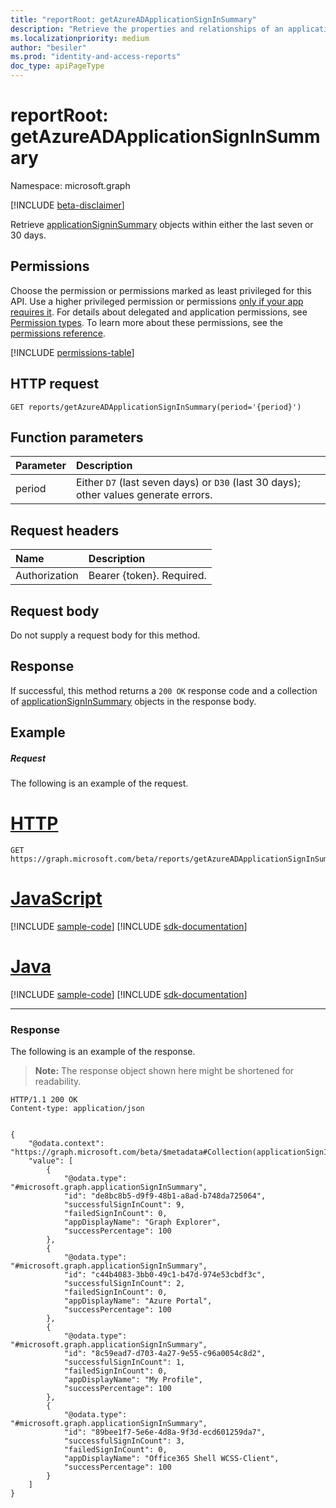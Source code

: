 ```yaml
---
title: "reportRoot: getAzureADApplicationSignInSummary"
description: "Retrieve the properties and relationships of an applicationSigninSummary object."
ms.localizationpriority: medium
author: "besiler"
ms.prod: "identity-and-access-reports"
doc_type: apiPageType
---
```


# reportRoot: getAzureADApplicationSignInSummary

Namespace: microsoft.graph

[!INCLUDE [beta-disclaimer](../../includes/beta-disclaimer.md)]

Retrieve [applicationSigninSummary](../resources/applicationsigninsummary.md) objects within either the last seven or 30 days.

## Permissions
Choose the permission or permissions marked as least privileged for this API. Use a higher privileged permission or permissions [only if your app requires it](/graph/permissions-overview#best-practices-for-using-microsoft-graph-permissions). For details about delegated and application permissions, see [Permission types](/graph/permissions-overview#permission-types). To learn more about these permissions, see the [permissions reference](/graph/permissions-reference).

<!-- { "blockType": "permissions", "name": "reportroot_getazureadapplicationsigninsummary" } -->
[!INCLUDE [permissions-table](../includes/permissions/reportroot-getazureadapplicationsigninsummary-permissions.md)]

## HTTP request
<!-- { "blockType": "ignored" } -->
``` http
GET reports/getAzureADApplicationSignInSummary(period='{period}')
```

## Function parameters

| Parameter | Description |
|:----------|:----------|
| period | Either `D7` (last seven days) or `D30` (last 30 days); other values generate errors. |

## Request headers
|Name|Description|
|:---|:---|
|Authorization|Bearer {token}. Required.|

## Request body
Do not supply a request body for this method.

## Response
If successful, this method returns a `200 OK` response code and a collection of [applicationSignInSummary](../resources/applicationsigninsummary.md) objects in the response body.

## Example

##### Request
The following is an example of the request.

# [HTTP](#tab/http)
<!-- {
  "blockType": "request",
  "name": "get_applicationsigninsummary"
}-->
```msgraph-interactive
GET https://graph.microsoft.com/beta/reports/getAzureADApplicationSignInSummary(period='D7')
```

# [JavaScript](#tab/javascript)
[!INCLUDE [sample-code](../includes/snippets/javascript/get-applicationsigninsummary-javascript-snippets.md)]
[!INCLUDE [sdk-documentation](../includes/snippets/snippets-sdk-documentation-link.md)]

# [Java](#tab/java)
[!INCLUDE [sample-code](../includes/snippets/java/get-applicationsigninsummary-java-snippets.md)]
[!INCLUDE [sdk-documentation](../includes/snippets/snippets-sdk-documentation-link.md)]

---

### Response
The following is an example of the response.

>**Note:** The response object shown here might be shortened for readability.
<!-- {
  "blockType": "response",
  "truncated": true,
  "@odata.type": "microsoft.graph.applicationSignInSummary"
} -->
```http
HTTP/1.1 200 OK
Content-type: application/json


{
    "@odata.context": "https://graph.microsoft.com/beta/$metadata#Collection(applicationSignInSummary)",
    "value": [
        {
            "@odata.type": "#microsoft.graph.applicationSignInSummary",
            "id": "de8bc8b5-d9f9-48b1-a8ad-b748da725064",
            "successfulSignInCount": 9,
            "failedSignInCount": 0,
            "appDisplayName": "Graph Explorer",
            "successPercentage": 100
        },
        {
            "@odata.type": "#microsoft.graph.applicationSignInSummary",
            "id": "c44b4083-3bb0-49c1-b47d-974e53cbdf3c",
            "successfulSignInCount": 2,
            "failedSignInCount": 0,
            "appDisplayName": "Azure Portal",
            "successPercentage": 100
        },
        {
            "@odata.type": "#microsoft.graph.applicationSignInSummary",
            "id": "8c59ead7-d703-4a27-9e55-c96a0054c8d2",
            "successfulSignInCount": 1,
            "failedSignInCount": 0,
            "appDisplayName": "My Profile",
            "successPercentage": 100
        },
        {
            "@odata.type": "#microsoft.graph.applicationSignInSummary",
            "id": "89bee1f7-5e6e-4d8a-9f3d-ecd601259da7",
            "successfulSignInCount": 3,
            "failedSignInCount": 0,
            "appDisplayName": "Office365 Shell WCSS-Client",
            "successPercentage": 100
        }
    ]
}
```



<!-- uuid: 8fcb5dbc-d5aa-4681-8e31-b001d5168d79
2015-10-25 14:57:30 UTC -->
<!-- {
  "type": "#page.annotation",
  "description": "Get applicationSignInSummary",
  "keywords": "",
  "section": "documentation",
  "tocPath": "",
  "suppressions": [
  ]
}-->


